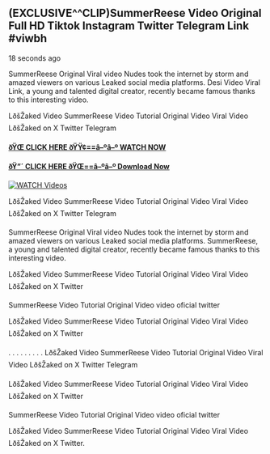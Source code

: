 ## (EXCLUSIVE^^CLIP)SummerReese Video Original Full HD Tiktok Instagram Twitter Telegram Link #viwbh

18 seconds ago

SummerReese Original Viral video Nudes took the internet by storm and amazed viewers on various Leaked social media platforms. Desi Video Viral Link, a young and talented digital creator, recently became famous thanks to this interesting video.

LðšŽaked Video SummerReese Video Tutorial Original Video Viral Video LðšŽaked on X Twitter Telegram

**[ðŸŒ CLICK HERE ðŸŸ¢==â–ºâ–º WATCH NOW](https://clips-mediaa.blogspot.com/2025/02/video-viral-download.html)**

**[ðŸ”´ CLICK HERE ðŸŒ==â–ºâ–º Download Now](https://clips-mediaa.blogspot.com/2025/02/video-viral-download.html)**

[![WATCH Videos](https://i.imgur.com/dJHk4Zq.gif)](https://clips-mediaa.blogspot.com/2025/02/video-viral-download.html)

LðšŽaked Video SummerReese Video Tutorial Original Video Viral Video LðšŽaked on X Twitter Telegram

SummerReese Original Viral video Nudes took the internet by storm and amazed viewers on various Leaked social media platforms. SummerReese, a young and talented digital creator, recently became famous thanks to this interesting video.

LðšŽaked Video SummerReese Video Tutorial Original Video Viral Video LðšŽaked on X Twitter

SummerReese Video Tutorial Original Video video oficial twitter

LðšŽaked Video SummerReese Video Tutorial Original Video Viral Video LðšŽaked on X Twitter

. . . . . . . . . LðšŽaked Video SummerReese Video Tutorial Original Video Viral Video LðšŽaked on X Twitter Telegram

LðšŽaked Video SummerReese Video Tutorial Original Video Viral Video LðšŽaked on X Twitter

SummerReese Video Tutorial Original Video video oficial twitter

LðšŽaked Video SummerReese Video Tutorial Original Video Viral Video LðšŽaked on X Twitter.